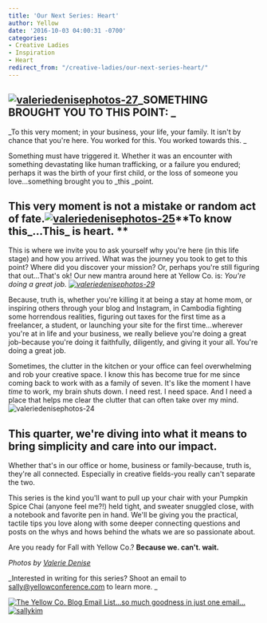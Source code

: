 ```yaml
---
title: 'Our Next Series: Heart'
author: Yellow
date: '2016-10-03 04:00:31 -0700'
categories:
- Creative Ladies
- Inspiration
- Heart
redirect_from: "/creative-ladies/our-next-series-heart/"
---
```


## **[![valeriedenisephotos-27](https://yellow-blog-images.imgix.net/2016/09/ValerieDenisePhotos-27.jpg)](https://yellow-blog-images.imgix.net/2016/09/ValerieDenisePhotos-27.jpg)_SOMETHING BROUGHT YOU TO THIS POINT: _**

_To this very moment; in your business, your life, your family. It isn't by chance that you're here. You worked for this. You worked towards this. _

Something must have triggered it. Whether it was an encounter with something devastating like human trafficking, or a failure you endured; perhaps it was the birth of your first child, or the loss of someone you love...something brought you to _this _point.

## This very moment is not a mistake or random act of fate.[![valeriedenisephotos-25](https://yellow-blog-images.imgix.net/2016/09/ValerieDenisePhotos-25.jpg)](https://yellow-blog-images.imgix.net/2016/09/ValerieDenisePhotos-25.jpg)**To know this_...This_ is heart. **

This is where we invite you to ask yourself why you're here (in this life stage) and how you arrived. What was the journey you took to get to this point? Where did you discover your mission? Or, perhaps you're still figuring that out...That's ok! Our new mantra around here at Yellow Co. is: _You're doing a great job. [![valeriedenisephotos-29](https://yellow-blog-images.imgix.net/2016/09/ValerieDenisePhotos-29.jpg)](https://yellow-blog-images.imgix.net/2016/09/ValerieDenisePhotos-29.jpg)_

Because, truth is, whether you're killing it at being a stay at home mom, or inspiring others through your blog and Instagram, in Cambodia fighting some horrendous realities, figuring out taxes for the first time as a freelancer, a student, or launching your site for the first time...wherever you're at in life and your business, we really believe you're doing a great job-because you're doing it faithfully, diligently, and giving it your all. You're doing a great job.

Sometimes, the clutter in the kitchen or your office can feel overwhelming and rob your creative space. I know this has become true for me since coming back to work with as a family of seven. It's like the moment I have _time_ to work, my brain shuts down. I need rest. I need space. And I need a place that helps me clear the clutter that can often take over my mind. ![valeriedenisephotos-24](https://yellow-blog-images.imgix.net/2016/09/ValerieDenisePhotos-24.jpg)[  
](https://yellow-blog-images.imgix.net/2016/09/ValerieDenisePhotos-27.jpg)

## This quarter, we're diving into what it means to bring simplicity and care into our impact.

Whether that's in our office or home, business or family-because, truth is, they're all connected. Especially in creative fields-you really can't separate the two.

This series is the kind you'll want to pull up your chair with your Pumpkin Spice Chai (anyone feel me?!) held tight, and sweater snuggled close, with a notebook and favorite pen in hand. We'll be giving you the practical, tactile tips you love along with some deeper connecting questions and posts on the whys and hows behind the whats we are so passionate about.

Are you ready for Fall with Yellow Co.? **Because we. can't. wait.**

_Photos by [Valerie Denise](http://www.valeriedenisephotos.com/)_

_Interested in writing for this series? Shoot an email to sally@yellowconference.com to learn more. _

[![The Yellow Co. Blog Email List...so much goodness in just one email...](https://yellow-blog-images.imgix.net/2016/07/EMAIL-LIST.png)](http://yellowconference.us3.list-manage2.com/subscribe?u=3f8e45f74e0653e404965e2ef&id=7cb1ced4ff)[![sallykim](https://yellow-blog-images.imgix.net/2016/10/sallykim.jpg)](http://lettersfromamister.tumblr.com/)
